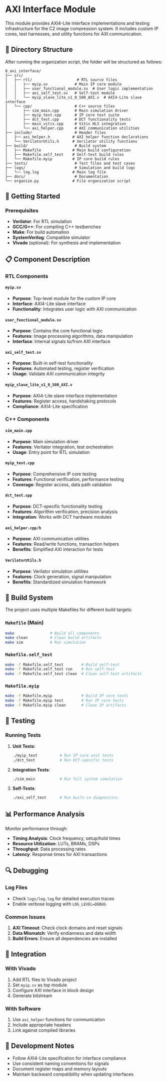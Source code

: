 # AXI Interface Module

This module provides AXI4-Lite interface implementations and testing infrastructure for the C2 image compression system. It includes custom IP cores, test harnesses, and utility functions for AXI communication.

## 📁 Directory Structure

After running the organization script, the folder will be structured as follows:

```
8_axi_interface/
├── src/
│   ├── rtl/                    # RTL source files
│   │   ├── myip.sv            # Main IP core module
│   │   ├── user_functional_module.sv  # User logic implementation
│   │   ├── axi_self_test.sv   # Self-test module
│   │   └── myip_slave_lite_v1_0_S00_AXI.v  # AXI4-Lite slave interface
│   └── cpp/                   # C++ source files
│       ├── sim_main.cpp       # Main simulation driver
│       ├── myip_test.cpp      # IP core test suite
│       ├── dct_test.cpp       # DCT functionality tests
│       ├── main_vitis.cpp     # Vitis HLS integration
│       └── axi_helper.cpp     # AXI communication utilities
├── include/                   # Header files
│   ├── axi_helper.h          # AXI helper function declarations
│   └── VerilatorUtils.h      # Verilator utility functions
├── build/                     # Build system
│   ├── Makefile              # Main build configuration
│   ├── Makefile.self_test    # Self-test build rules
│   └── Makefile.myip         # IP core build rules
├── tests/                     # Test files and test cases
├── logs/                      # Simulation and build logs
│   └── log.log               # Main log file
├── docs/                      # Documentation
└── organize.py               # File organization script
```

## 🚀 Getting Started

### Prerequisites

- **Verilator**: For RTL simulation
- **GCC/G++**: For compiling C++ testbenches
- **Make**: For build automation
- **SystemVerilog**: Compatible simulator
- **Vivado** (optional): For synthesis and implementation

## 📋 Component Description

### RTL Components

#### `myip.sv`
- **Purpose**: Top-level module for the custom IP core
- **Interface**: AXI4-Lite slave interface
- **Functionality**: Integrates user logic with AXI communication

#### `user_functional_module.sv`
- **Purpose**: Contains the core functional logic
- **Features**: Image processing algorithms, data manipulation
- **Interface**: Internal signals to/from AXI interface

#### `axi_self_test.sv`
- **Purpose**: Built-in self-test functionality
- **Features**: Automated testing, register verification
- **Usage**: Validate AXI communication integrity

#### `myip_slave_lite_v1_0_S00_AXI.v`
- **Purpose**: AXI4-Lite slave interface implementation
- **Features**: Register access, handshaking protocols
- **Compliance**: AXI4-Lite specification

### C++ Components

#### `sim_main.cpp`
- **Purpose**: Main simulation driver
- **Features**: Verilator integration, test orchestration
- **Usage**: Entry point for RTL simulation

#### `myip_test.cpp`
- **Purpose**: Comprehensive IP core testing
- **Features**: Functional verification, performance testing
- **Coverage**: Register access, data path validation

#### `dct_test.cpp`
- **Purpose**: DCT-specific functionality testing
- **Features**: Algorithm verification, precision analysis
- **Integration**: Works with DCT hardware modules

#### `axi_helper.cpp/h`
- **Purpose**: AXI communication utilities
- **Features**: Read/write functions, transaction helpers
- **Benefits**: Simplified AXI interaction for tests

#### `VerilatorUtils.h`
- **Purpose**: Verilator simulation utilities
- **Features**: Clock generation, signal manipulation
- **Benefits**: Standardized simulation framework

## 🔧 Build System

The project uses multiple Makefiles for different build targets:

### `Makefile` (Main)
```bash
make                # Build all components
make clean          # Clean build artifacts
make sim            # Run simulation
```

### `Makefile.self_test`
```bash
make -f Makefile.self_test        # Build self-test
make -f Makefile.self_test run    # Run self-test
make -f Makefile.self_test clean  # Clean self-test artifacts
```

### `Makefile.myip`
```bash
make -f Makefile.myip             # Build IP core tests
make -f Makefile.myip test        # Run IP core tests
make -f Makefile.myip clean       # Clean IP artifacts
```

## 🧪 Testing

### Running Tests

1. **Unit Tests**:
   ```bash
   ./myip_test          # Run IP core unit tests
   ./dct_test           # Run DCT-specific tests
   ```

2. **Integration Tests**:
   ```bash
   ./sim_main           # Run full system simulation
   ```

3. **Self-Tests**:
   ```bash
   ./axi_self_test      # Run built-in diagnostics
   ```


## 📊 Performance Analysis

Monitor performance through:
- **Timing Analysis**: Clock frequency, setup/hold times
- **Resource Utilization**: LUTs, BRAMs, DSPs
- **Throughput**: Data processing rates
- **Latency**: Response times for AXI transactions

## 🔍 Debugging

### Log Files
- Check `logs/log.log` for detailed execution traces
- Enable verbose logging with `LOG_LEVEL=DEBUG`

### Common Issues
1. **AXI Timeout**: Check clock domains and reset signals
2. **Data Mismatch**: Verify endianness and data width
3. **Build Errors**: Ensure all dependencies are installed

## 🤝 Integration

### With Vivado
1. Add RTL files to Vivado project
2. Set `myip.sv` as top module
3. Configure AXI interface in block design
4. Generate bitstream

### With Software
1. Use `axi_helper` functions for communication
2. Include appropriate headers
3. Link against compiled libraries

## 📝 Development Notes

- Follow AXI4-Lite specification for interface compliance
- Use consistent naming conventions for signals
- Document register maps and memory layouts
- Maintain backward compatibility when updating interfaces 
